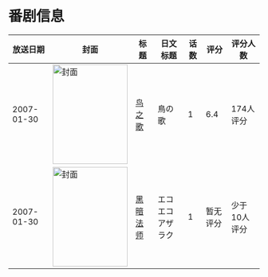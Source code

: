 # 番剧信息

|放送日期|封面|标题|日文标题|话数|评分|评分人数|
|---|---|---|---|---|---|---|
|2007-01-30|<img src="//lain.bgm.tv/pic/cover/c/14/29/56665_qpn9n.jpg" alt="封面" style="width:150px;height:200px;object-fit:cover;">|[鸟之歌](https://bangumi.tv/subject/56665)|鳥の歌|1|6.4|174人评分|
|2007-01-30|<img src="//lain.bgm.tv/pic/cover/c/32/4f/147324_jpUj4.jpg" alt="封面" style="width:150px;height:200px;object-fit:cover;">|[黑暗法师](https://bangumi.tv/subject/147324)|エコエコアザラク|1|暂无评分|少于10人评分|
